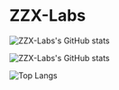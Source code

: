 # ZZX-Labs

![ZZX-Labs's GitHub stats](https://github-readme-stats-zzx-labs.vercel.app/api?username=ZZX-Labs&show_icons=true&include_all_commits=true&theme=chartreuse-dark)

![ZZX-Labs's GitHub stats](https://github-readme-stats-zzx-labs.vercel.app/api?username=ZZX-Labs\&show_icons=true&rank_icon=percentile&include_all_commits=true&theme=chartreuse-dark)

![Top Langs](https://github-readme-stats.vercel.app/api/top-langs/?username=ZZX-Labs&layout=compact&langs_count=8&theme=chartreuse-dark)

